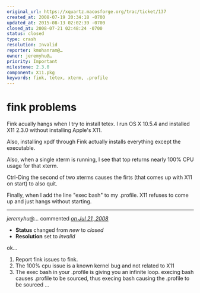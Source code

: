 ```yaml
---
original_url: https://xquartz.macosforge.org/trac/ticket/137
created_at: 2008-07-19 20:34:18 -0700
updated_at: 2015-08-13 02:02:39 -0700
closed_at: 2008-07-21 02:48:24 -0700
status: closed
type: crash
resolution: Invalid
reporter: kmohanram@…
owner: jeremyhu@…
priority: Important
milestone: 2.3.0
component: X11.pkg
keywords: fink, tetex, xterm, .profile
---
```


fink problems
=============


Fink acually hangs when I try to install tetex. I run OS X 10.5.4 and installed X11 2.3.0 without installing Apple's X11.

Also, installing xpdf through Fink actually installs everything except the executable.

Also, when a single xterm is running, I see that top returns nearly 100% CPU usage for that xterm.

Ctrl-Ding the second of two xterms causes the firts (that comes up with X11 on start) to also quit.

Finally, when I add the line "exec bash" to my .profile. X11 refuses to come up and just hangs without starting.



---

*jeremyhu@…* commented *[on Jul 21, 2008](https://xquartz.macosforge.org/trac/ticket/137#comment:1 "July 21, 2008 at 2:48 AM PDT")*

-   **Status** changed from *new* to *closed*
-   **Resolution** set to *invalid*

ok...

1) Report fink issues to fink.
2) The 100% cpu issue is a known kernel bug and not related to X11
3) The exec bash in your .profile is giving you an infinite loop. execing bash causes .profile to be sourced, thus execing bash causing the .profile to be sourced ...



